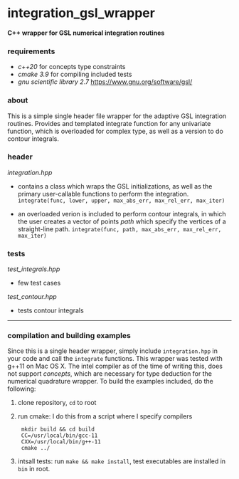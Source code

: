 # integration_gsl_wrapper

**C++ wrapper for GSL numerical integration routines**

### requirements

- *c++20* for concepts type constraints
- *cmake 3.9* for compiling included tests
- *gnu scientific library 2.7* <https://www.gnu.org/software/gsl/>

### about

This is a simple single header file wrapper for the adaptive GSL integration routines. Provides and templated integrate function for any univariate function, which is overloaded for complex type, as well as a version to do contour integrals.

### header

*integration.hpp*
- contains a class which wraps the GSL initializations, as well as the primary user-callable functions to perform the integration.
`integrate(func, lower, upper, max_abs_err, max_rel_err, max_iter)`

- an overloaded verion is included to perform contour integrals, in which the user creates a vector of points *path* which specify the vertices of a straight-line path.
`integrate(func, path, max_abs_err, max_rel_err, max_iter)`

### tests

*test_integrals.hpp*
- few test cases

*test_contour.hpp*
- tests contour integrals


----

### compilation and building examples

Since this is a single header wrapper, simply include `integration.hpp` in your code and call the `integrate` functions. This wrapper was tested with g++11 on Mac OS X. The intel compiler as of the time of writing this, does not support *concepts*, which are necessary for type deduction for the numerical quadrature wrapper. To build the examples included, do the following:

1. clone repository, `cd` to root
2. run cmake: I do this from a script where I specify compilers

        mkdir build && cd build
        CC=/usr/local/bin/gcc-11 
        CXX=/usr/local/bin/g++-11 
        cmake ../

3. intsall tests: run `make && make install`, test executables are installed in `bin` in root.